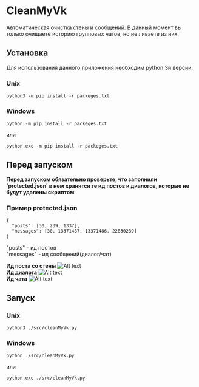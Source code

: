 # CleanMyVk

Автоматическая очистка стены и сообщений.
В данный момент вы только очищаете историю групповых чатов, но не ливаете из них

## Установка

Для использования данного приложения необходим python 3й версии.

### Unix
```
python3 -m pip install -r packeges.txt
```
### Windows
```
python -m pip install -r packeges.txt
```
или
```
python.exe -m pip install -r packeges.txt
```
## Перед запуском
**Перед запуском обязательно проверьте, что заполнили 'protected.json' в нем хранятся
те ид постов и диалогов, которые не будут удалены скриптом**

### Пример protected.json

```
{
  "posts": [30, 239, 1337],
  "messages": [30, 13371487, 13371486, 22830239]
}
```

"posts" - ид постов<br/>
"messages" - ид сообщений(диалог/чат)<br/>

**Ид поста со стены**
![Alt text](https://i.imgur.com/l9aSLJ8.png "Ид поста со стены")<br/>
**Ид диалога**
![Alt text](https://i.imgur.com/el1Ig17.png "Ид диалога")<br/>
**Ид чата**
![Alt text](https://i.imgur.com/WqnELpG.png "Ид чата")<br/>

## Запуск

### Unix
```
python3 ./src/cleanMyVk.py
```
### Windows
```
python ./src/cleanMyVk.py
```
или
```
python.exe ./src/cleanMyVk.py
```
